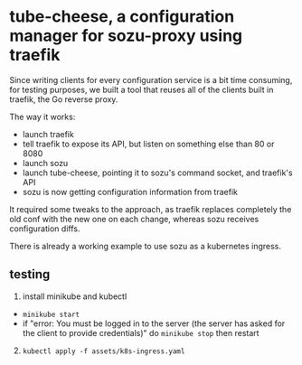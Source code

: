 # tube-cheese, a configuration manager for sozu-proxy using traefik

Since writing clients for every configuration service is a bit time consuming,
for testing purposes, we built a tool that reuses all of the clients built in
traefik, the Go reverse proxy.

The way it works:

- launch traefik
- tell traefik to expose its API, but listen on something else than 80 or 8080
- launch sozu
- launch tube-cheese, pointing it to sozu's command socket, and traefik's API
- sozu is now getting configuration information from traefik

It required some tweaks to the approach, as traefik replaces completely the old
conf with the new one on each change, whereas sozu receives configuration diffs.

There is already a working example to use sozu as a kubernetes ingress.

## testing

1. install minikube and kubectl
  - `minikube start`
  - if "error: You must be logged in to the server (the server has asked for the client to provide credentials)" do `minikube stop` then restart
2. `kubectl apply -f assets/k8s-ingress.yaml`
